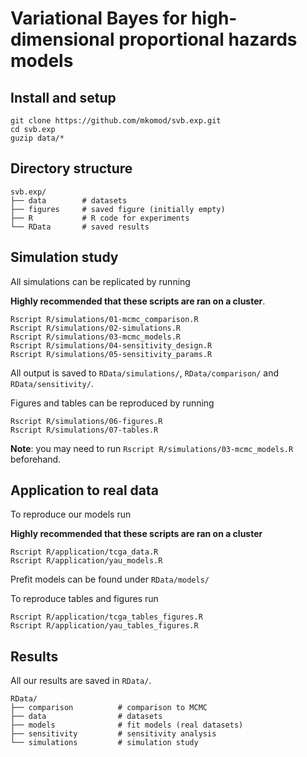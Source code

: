# Variational Bayes for high-dimensional proportional hazards models

## Install and setup

```
git clone https://github.com/mkomod/svb.exp.git
cd svb.exp
guzip data/*
```

## Directory structure

```
svb.exp/
├── data		# datasets
├── figures		# saved figure (initially empty)
├── R			# R code for experiments
└── RData		# saved results
```

## Simulation study

All simulations can be replicated by running

**Highly recommended that these scripts are ran on a cluster**.

```
Rscript R/simulations/01-mcmc_comparison.R
Rscript R/simulations/02-simulations.R
Rscript R/simulations/03-mcmc_models.R
Rscript R/simulations/04-sensitivity_design.R
Rscript R/simulations/05-sensitivity_params.R
```

All output is saved to `RData/simulations/`, `RData/comparison/` and `RData/sensitivity/`.

Figures and tables can be reproduced by running

```
Rscript R/simulations/06-figures.R
Rscript R/simulations/07-tables.R
```

**Note**: you may need to run `Rscript R/simulations/03-mcmc_models.R` beforehand.

## Application to real data

To reproduce our models run

**Highly recommended that these scripts are ran on a cluster**

```
Rscript R/application/tcga_data.R
Rscript R/application/yau_models.R
```

Prefit models can be found under `RData/models/`

To reproduce tables and figures run

```
Rscript R/application/tcga_tables_figures.R
Rscript R/application/yau_tables_figures.R
```

## Results

All our results are saved in `RData/`.

```
RData/
├── comparison          # comparison to MCMC
├── data                # datasets
├── models              # fit models (real datasets)
├── sensitivity         # sensitivity analysis
└── simulations         # simulation study
```

